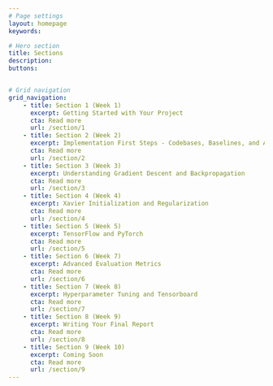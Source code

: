 ```yaml
---
# Page settings
layout: homepage
keywords:

# Hero section
title: Sections
description: 
buttons:


# Grid navigation
grid_navigation:
    - title: Section 1 (Week 1)
      excerpt: Getting Started with Your Project
      cta: Read more
      url: /section/1
    - title: Section 2 (Week 2)
      excerpt: Implementation First Steps - Codebases, Baselines, and AWS
      cta: Read more
      url: /section/2
    - title: Section 3 (Week 3)
      excerpt: Understanding Gradient Descent and Backpropagation
      cta: Read more
      url: /section/3
    - title: Section 4 (Week 4)
      excerpt: Xavier Initialization and Regularization
      cta: Read more
      url: /section/4
    - title: Section 5 (Week 5)
      excerpt: TensorFlow and PyTorch
      cta: Read more
      url: /section/5
    - title: Section 6 (Week 7)
      excerpt: Advanced Evaluation Metrics
      cta: Read more
      url: /section/6
    - title: Section 7 (Week 8)
      excerpt: Hyperparameter Tuning and Tensorboard
      cta: Read more
      url: /section/7
    - title: Section 8 (Week 9)
      excerpt: Writing Your Final Report
      cta: Read more
      url: /section/8
    - title: Section 9 (Week 10)
      excerpt: Coming Soon
      cta: Read more
      url: /section/9
---
```

